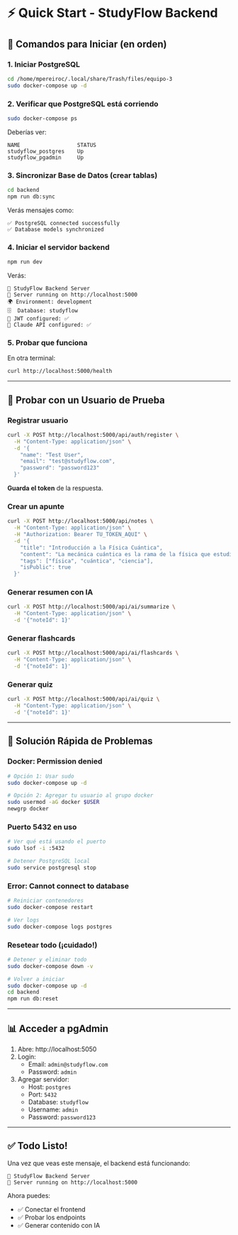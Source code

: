 # ⚡ Quick Start - StudyFlow Backend

## 🚦 Comandos para Iniciar (en orden)

### 1. Iniciar PostgreSQL
```bash
cd /home/mpereiroc/.local/share/Trash/files/equipo-3
sudo docker-compose up -d
```

### 2. Verificar que PostgreSQL está corriendo
```bash
sudo docker-compose ps
```

Deberías ver:
```
NAME                  STATUS
studyflow_postgres    Up
studyflow_pgadmin     Up
```

### 3. Sincronizar Base de Datos (crear tablas)
```bash
cd backend
npm run db:sync
```

Verás mensajes como:
```
✅ PostgreSQL connected successfully
✅ Database models synchronized
```

### 4. Iniciar el servidor backend
```bash
npm run dev
```

Verás:
```
🚀 StudyFlow Backend Server
📡 Server running on http://localhost:5000
🌍 Environment: development
🗄️  Database: studyflow
🔑 JWT configured: ✅
🤖 Claude API configured: ✅
```

### 5. Probar que funciona
En otra terminal:
```bash
curl http://localhost:5000/health
```

---

## 🧪 Probar con un Usuario de Prueba

### Registrar usuario
```bash
curl -X POST http://localhost:5000/api/auth/register \
  -H "Content-Type: application/json" \
  -d '{
    "name": "Test User",
    "email": "test@studyflow.com",
    "password": "password123"
  }'
```

**Guarda el token** de la respuesta.

### Crear un apunte
```bash
curl -X POST http://localhost:5000/api/notes \
  -H "Content-Type: application/json" \
  -H "Authorization: Bearer TU_TOKEN_AQUI" \
  -d '{
    "title": "Introducción a la Física Cuántica",
    "content": "La mecánica cuántica es la rama de la física que estudia el comportamiento de la materia y la energía a escalas muy pequeñas. Los principios fundamentales incluyen: el principio de incertidumbre de Heisenberg, la dualidad onda-partícula, y el principio de superposición. La función de onda describe el estado cuántico de un sistema.",
    "tags": ["física", "cuántica", "ciencia"],
    "isPublic": true
  }'
```

### Generar resumen con IA
```bash
curl -X POST http://localhost:5000/api/ai/summarize \
  -H "Content-Type: application/json" \
  -d '{"noteId": 1}'
```

### Generar flashcards
```bash
curl -X POST http://localhost:5000/api/ai/flashcards \
  -H "Content-Type: application/json" \
  -d '{"noteId": 1}'
```

### Generar quiz
```bash
curl -X POST http://localhost:5000/api/ai/quiz \
  -H "Content-Type: application/json" \
  -d '{"noteId": 1}'
```

---

## 🔧 Solución Rápida de Problemas

### Docker: Permission denied
```bash
# Opción 1: Usar sudo
sudo docker-compose up -d

# Opción 2: Agregar tu usuario al grupo docker
sudo usermod -aG docker $USER
newgrp docker
```

### Puerto 5432 en uso
```bash
# Ver qué está usando el puerto
sudo lsof -i :5432

# Detener PostgreSQL local
sudo service postgresql stop
```

### Error: Cannot connect to database
```bash
# Reiniciar contenedores
sudo docker-compose restart

# Ver logs
sudo docker-compose logs postgres
```

### Resetear todo (¡cuidado!)
```bash
# Detener y eliminar todo
sudo docker-compose down -v

# Volver a iniciar
sudo docker-compose up -d
cd backend
npm run db:reset
```

---

## 📊 Acceder a pgAdmin

1. Abre: http://localhost:5050
2. Login:
   - Email: `admin@studyflow.com`
   - Password: `admin`
3. Agregar servidor:
   - Host: `postgres`
   - Port: `5432`
   - Database: `studyflow`
   - Username: `admin`
   - Password: `password123`

---

## ✅ Todo Listo!

Una vez que veas este mensaje, el backend está funcionando:

```
🚀 StudyFlow Backend Server
📡 Server running on http://localhost:5000
```

Ahora puedes:
- ✅ Conectar el frontend
- ✅ Probar los endpoints
- ✅ Generar contenido con IA
